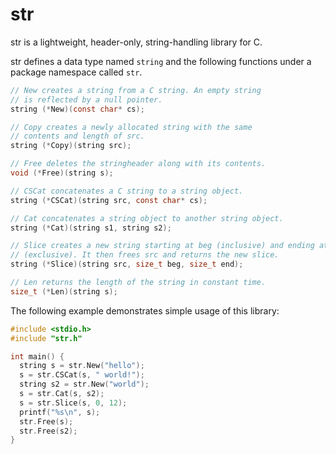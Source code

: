 # str

str is a lightweight, header-only, string-handling library for C.

str defines a data type named `string` and the following functions under a package namespace called `str`.
```C
// New creates a string from a C string. An empty string
// is reflected by a null pointer.
string (*New)(const char* cs);

// Copy creates a newly allocated string with the same
// contents and length of src.
string (*Copy)(string src);

// Free deletes the stringheader along with its contents.
void (*Free)(string s);

// CSCat concatenates a C string to a string object.
string (*CSCat)(string src, const char* cs);

// Cat concatenates a string object to another string object.
string (*Cat)(string s1, string s2);

// Slice creates a new string starting at beg (inclusive) and ending at end
// (exclusive). It then frees src and returns the new slice.
string (*Slice)(string src, size_t beg, size_t end);

// Len returns the length of the string in constant time.
size_t (*Len)(string s);
```

The following example demonstrates simple usage of this library:
```C
#include <stdio.h>
#include "str.h"

int main() {
  string s = str.New("hello");
  s = str.CSCat(s, " world!");
  string s2 = str.New("world");
  s = str.Cat(s, s2);
  s = str.Slice(s, 0, 12);
  printf("%s\n", s);
  str.Free(s);
  str.Free(s2);
}
```